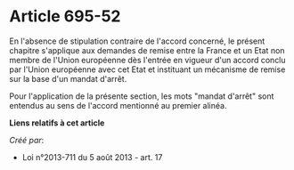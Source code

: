 # Article 695-52

En l'absence de stipulation contraire de l'accord concerné, le présent chapitre s'applique aux demandes de remise entre la
France et un Etat non membre de l'Union européenne dès l'entrée en vigueur d'un accord conclu par l'Union européenne avec cet
Etat et instituant un mécanisme de remise sur la base d'un mandat d'arrêt. 

Pour l'application de la présente section, les mots "mandat d'arrêt" sont entendus au sens de l'accord mentionné au premier
alinéa.

**Liens relatifs à cet article**

_Créé par_:

  - Loi n°2013-711 du 5 août 2013 - art. 17
